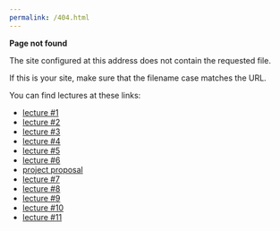 ```yaml
---
permalink: /404.html
---
```


**Page not found**

The site configured at this address does not contain the requested file.

If this is your site, make sure that the filename case matches the URL.

You can find lectures at these links:
* [lecture #1](https://ptds2021.github.io/classes/lecture01)
* [lecture #2](https://ptds2021.github.io/classes/lecture02_markdown)
* [lecture #3](https://ptds2021.github.io/classes/lecture03_github)
* [lecture #4](https://ptds2021.github.io/classes/lecture04_datastructure)
* [lecture #5](https://ptds2021.github.io/classes/lecture05_controlstructure)
* [lecture #6](https://ptds2021.github.io/classes/lecture06_function)
* [project proposal](https://ptds2021.github.io/classes/lecture06_project)
* [lecture #7](https://ptds2021.github.io/classes/lecture07_shiny)
* [lecture #8](https://ptds2021.github.io/classes/lecture08_pkg)
* [lecture #9](https://ptds2021.github.io/classes/lecture09_web)
* [lecture #10](https://ptds2021.github.io/classes/lecture10_scrap)
* [lecture #11](https://ptds2021.github.io/classes/lecture11_shiny2)